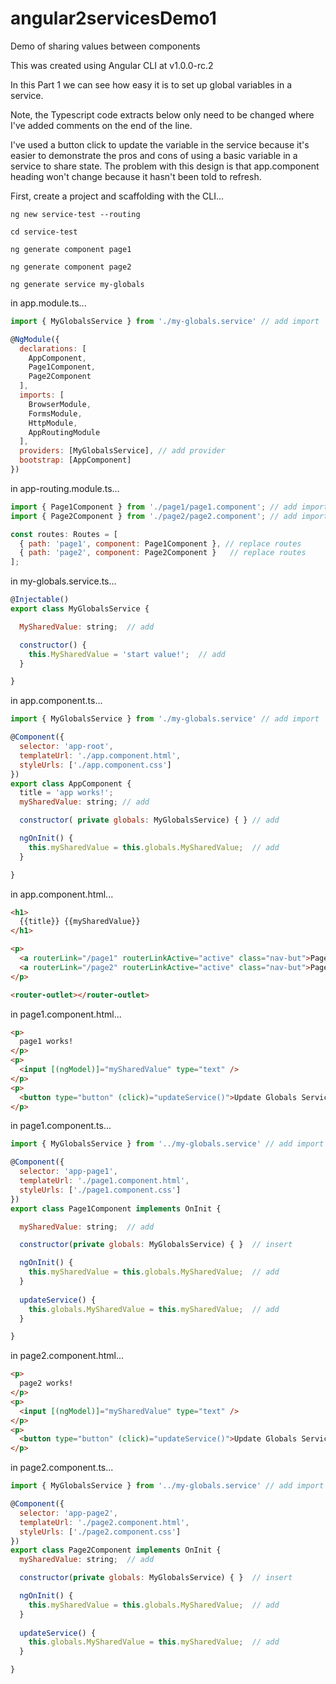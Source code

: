 # angular2servicesDemo1
Demo of sharing values between components

This was created using Angular CLI at v1.0.0-rc.2

In this Part 1 we can see how easy it is to set up global variables in a service.  

Note, the Typescript code extracts below only need to be changed where I've added comments on the end of the line. 

I've used a button click to update the variable in the service because it's easier to demonstrate the pros and cons of using a basic variable in a service to share state. The problem with this design is that app.component heading won't change because it hasn't been told to refresh.

First, create a project and scaffolding with the CLI... 
```
ng new service-test --routing

cd service-test

ng generate component page1

ng generate component page2

ng generate service my-globals
```


in app.module.ts...
```javascript
import { MyGlobalsService } from './my-globals.service' // add import

@NgModule({
  declarations: [
    AppComponent,
    Page1Component,
    Page2Component
  ],
  imports: [
    BrowserModule,
    FormsModule,
    HttpModule,
    AppRoutingModule
  ],
  providers: [MyGlobalsService], // add provider
  bootstrap: [AppComponent]
})
```

in app-routing.module.ts...
```javascript
import { Page1Component } from './page1/page1.component'; // add import
import { Page2Component } from './page2/page2.component'; // add import

const routes: Routes = [  
  { path: 'page1', component: Page1Component }, // replace routes
  { path: 'page2', component: Page2Component }   // replace routes
];
```

in my-globals.service.ts...
```javascript
@Injectable()
export class MyGlobalsService {

  MySharedValue: string;  // add

  constructor() {
    this.MySharedValue = 'start value!';  // add
  }

}
```

in app.component.ts...
```javascript
import { MyGlobalsService } from './my-globals.service' // add import

@Component({
  selector: 'app-root',
  templateUrl: './app.component.html',
  styleUrls: ['./app.component.css']
})
export class AppComponent {
  title = 'app works!';
  mySharedValue: string; // add

  constructor( private globals: MyGlobalsService) { } // add

  ngOnInit() {
    this.mySharedValue = this.globals.MySharedValue;  // add
  }

}
```

in app.component.html...
```html
<h1>
  {{title}} {{mySharedValue}}
</h1>

<p>
  <a routerLink="/page1" routerLinkActive="active" class="nav-but">Page 1</a>&nbsp;
  <a routerLink="/page2" routerLinkActive="active" class="nav-but">Page 2</a>&nbsp;
</p>

<router-outlet></router-outlet>
```

in page1.component.html...
```html
<p>
  page1 works!
</p>
<p>
  <input [(ngModel)]="mySharedValue" type="text" />
</p>
<p>
  <button type="button" (click)="updateService()">Update Globals Service</button>  
</p>
```

in page1.component.ts...
```javascript
import { MyGlobalsService } from '../my-globals.service' // add import

@Component({
  selector: 'app-page1',
  templateUrl: './page1.component.html',
  styleUrls: ['./page1.component.css']
})
export class Page1Component implements OnInit {

  mySharedValue: string;  // add

  constructor(private globals: MyGlobalsService) { }  // insert

  ngOnInit() {
    this.mySharedValue = this.globals.MySharedValue;  // add
  }
  
  updateService() {
    this.globals.MySharedValue = this.mySharedValue;  // add
  }

}
```

in page2.component.html...
```html
<p>
  page2 works!
</p>
<p>
  <input [(ngModel)]="mySharedValue" type="text" />
</p>
<p>
  <button type="button" (click)="updateService()">Update Globals Service</button>  
</p>
```

in page2.component.ts...
```javascript
import { MyGlobalsService } from '../my-globals.service' // add import

@Component({
  selector: 'app-page2',
  templateUrl: './page2.component.html',
  styleUrls: ['./page2.component.css']
})
export class Page2Component implements OnInit {
  mySharedValue: string;  // add

  constructor(private globals: MyGlobalsService) { }  // insert

  ngOnInit() {
    this.mySharedValue = this.globals.MySharedValue;  // add
  }
  
  updateService() {
    this.globals.MySharedValue = this.mySharedValue;  // add
  }

}
```
